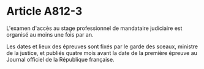 # Article A812-3

L'examen d'accès au stage professionnel de mandataire judiciaire est organisé au moins une fois par an.

Les dates et lieux des épreuves sont fixés par le garde des sceaux, ministre de la justice, et publiés quatre mois avant la date de la première épreuve au Journal officiel de la République française.
